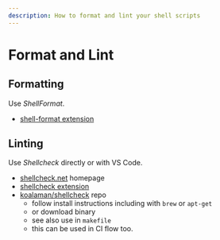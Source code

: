 ```yaml
---
description: How to format and lint your shell scripts
---
```

# Format and Lint


## Formatting

Use _ShellFormat_.

- [shell-format extension](https://marketplace.visualstudio.com/items?itemName=foxundermoon.shell-format)


## Linting

Use _Shellcheck_ directly or with VS Code.

- [shellcheck.net](https://www.shellcheck.net/) homepage
- [shellcheck extension](https://marketplace.visualstudio.com/items?itemName=timonwong.shellcheck)
- [koalaman/shellcheck](https://github.com/koalaman/shellcheck) repo
    - follow install instructions including with `brew` or `apt-get`
    - or download binary
    - see also use in `makefile`
    - this can be used in CI flow too.

